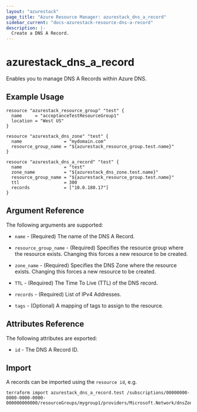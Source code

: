 ```yaml
---
layout: "azurestack"
page_title: "Azure Resource Manager: azurestack_dns_a_record"
sidebar_current: "docs-azurestack-resource-dns-a-record"
description: |-
  Create a DNS A Record.
---
```


# azurestack_dns_a_record

Enables you to manage DNS A Records within Azure DNS.

## Example Usage

```hcl
resource "azurestack_resource_group" "test" {
  name     = "acceptanceTestResourceGroup1"
  location = "West US"
}

resource "azurestack_dns_zone" "test" {
  name                = "mydomain.com"
  resource_group_name = "${azurestack_resource_group.test.name}"
}

resource "azurestack_dns_a_record" "test" {
  name                = "test"
  zone_name           = "${azurestack_dns_zone.test.name}"
  resource_group_name = "${azurestack_resource_group.test.name}"
  ttl                 = 300
  records             = ["10.0.180.17"]
}
```

## Argument Reference

The following arguments are supported:

* `name` - (Required) The name of the DNS A Record.

* `resource_group_name` - (Required) Specifies the resource group where the resource exists. Changing this forces a new resource to be created.

* `zone_name` - (Required) Specifies the DNS Zone where the resource exists. Changing this forces a new resource to be created.

* `TTL` - (Required) The Time To Live (TTL) of the DNS record.

* `records` - (Required) List of IPv4 Addresses.

* `tags` - (Optional) A mapping of tags to assign to the resource.

## Attributes Reference

The following attributes are exported:

* `id` - The DNS A Record ID.

## Import

A records can be imported using the `resource id`, e.g.

```shell
terraform import azurestack_dns_a_record.test /subscriptions/00000000-0000-0000-0000-000000000000/resourceGroups/mygroup1/providers/Microsoft.Network/dnsZones/zone1/A/myrecord1
```
